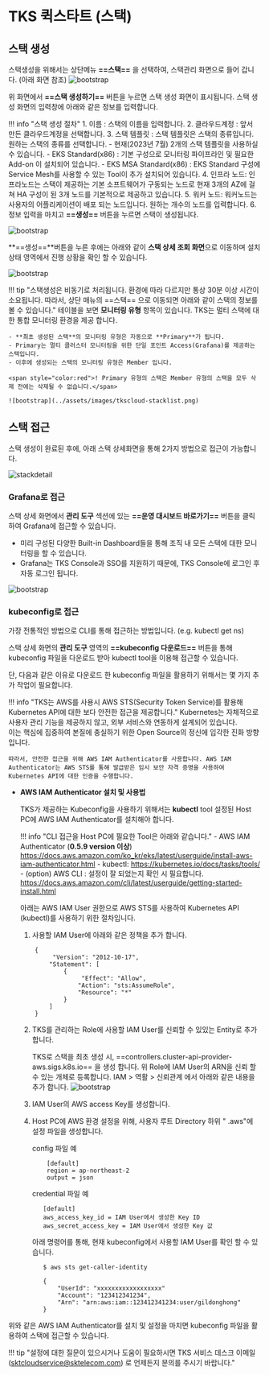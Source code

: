 # TKS 퀵스타트 (스택)

## **스택 생성**

스택생성을 위해서는 상단메뉴 **==스택==** 을 선택하여, 스택관리 화면으로 들어 갑니다. (아래 화면 참조)
![bootstrap](../assets/images/tkscloud-stack-1.png)


위 화면에서 **==스택 생성하기==** 버튼을 누르면 스택 생성 화면이 표시됩니다. 스택 생성 화면의 입력창에 아래와 같은 정보를 입력합니다.

!!! info "스택 생성 절차" 
    1. 이름 : 스택의 이름을 입력합니다.
    2. 클라우드계정 : 앞서 만든 클라우드계정을 선택합니다.
    3. 스택 템플릿 : 스택 템플릿은 스택의 종류입니다. 원하는 스택의 종류를 선택합니다.
        - 현재(2023년 7월) 2개의 스택 템플릿을 사용하실 수 있습니다. 
            - EKS Standard(x86) : 기본 구성으로 모니터링 파이프라인 및 필요한 Add-on 이 설치되어 있습니다.
            - EKS MSA Standard(x86) : EKS Standard 구성에 Service Mesh를 사용할 수 있는 Tool이 추가 설치되어 있습니다.
    4. 인프라 노드: 인프라노드는 스택이 제공하는 기본 소프트웨어가 구동되는 노드로 현재 3개의 AZ에 걸쳐 HA 구성이 된 3개 노드를 기본적으로 제공하고 있습니다.
    5. 워커 노드: 워커노드는 사용자의 어플리케이션이 배포 되는 노드입니다. 원하는 개수의 노드를 입력합니다.
    6. 정보 입력을 마치고 **==생성==** 버튼을 누르면 스택이 생성됩니다.

![bootstrap](../assets/images/tkscloud-stack-2.png)


**==생성==**버튼을 누른 후에는 아래와 같이 **스택 상세 조회 화면**으로 이동하며 설치 상태 영역에서 진행 상황을 확인 할 수 있습니다.

![bootstrap](../assets/images/tkscloud-stack-3.png)

!!! tip "스택생성은 비동기로 처리됩니다. 환경에 따라 다르지만 통상 30분 이상 시간이 소요됩니다. 따라서, 상단 매뉴의 ==스택== 으로 이동되면 아래와 같이 스택의 정보를 볼 수 있습니다."
    테이블을 보면 **모니터링 유형** 항목이 있습니다. TKS는 멀티 스택에 대한 통합 모니터링 환경을 제공 합니다. 
    
    - **최초 생성된 스택**의 모니터링 유형은 자동으로 **Primary**가 됩니다.
    - Primary는 멀티 클러스터 모니터링을 위한 단일 포인트 Access(Grafana)를 제공하는 스택입니다. 
    - 이후에 생성되는 스택의 모니터링 유형은 Member 입니다.  
    
    <span style="color:red">! Primary 유형의 스택은 Member 유형의 스택을 모두 삭제 전에는 삭제될 수 없습니다.</span>   

    ![bootstrap](../assets/images/tkscloud-stacklist.png)

## **스택 접근**

스택 생성이 완료된 후에, 아래 스택 상세화면을 통해 2가지 방법으로 접근이 가능합니다.

![stackdetail](../assets/images/tkscloud-stackdetail.png)

### **Grafana로 접근**

스택 상세 화면에서 **관리 도구** 섹션에 있는 **==운영 대시보드 바로가기==** 버튼을 클릭하여 Grafana에 접근할 수 있습니다. 

- 미리 구성된 다양한 Built-in Dashboard들을 통해 조직 내 모든 스택에 대한 모니터링을 할 수 있습니다. 
- Grafana는 TKS Console과 SSO를 지원하기 때문에, TKS Console에 로그인 후 자동 로그인 됩니다.
  
![bootstrap](../assets/images/tks-grafana.png)

### **kubeconfig로 접근**

가장 전통적인 방법으로 CLI를 통해 접근하는 방법입니다. (e.g. kubectl get ns)
    
스택 상세 화면의 **관리 도구** 영역의 **==kubeconfig 다운로드==** 버튼을 통해 kubeconfig 파일을 다운로드 받아 kubectl tool을 이용해 접근할 수 있습니다.

단, 다음과 같은 이유로 다운로드 한 kubeconfig 파일을 활용하기 위해서는 몇 가지 추가 작업이 필요합니다.

!!! info "TKS는 AWS를 사용시 AWS STS(Security Token Service)를 활용해 Kubernetes API에 대한 보다 안전한 접근을 제공합니다."
    Kubernetes는 자체적으로 사용자 관리 기능을 제공하지 않고, 외부 서비스와 연동하게 설계되어 있습니다. 
    <br> 이는 핵심에 집중하여 본질에 충실하기 위한 Open Source의 정신에 입각한 진화 방향입니다. 
        
    따라서, 안전한 접근을 위해 AWS IAM Authenticator를 사용합니다. AWS IAM Authenticator는 AWS STS를 통해 발급받은 임시 보안 자격 증명을 사용하여 Kubernetes API에 대한 인증을 수행합니다.
        
- **AWS IAM Authenticator 설치 및 사용법**
        
    TKS가 제공하는 Kubeconfig을 사용하기 위해서는 **kubectl** tool 설정된 Host PC에 AWS IAM Authenticator를 설치해야 합니다.   

    !!! info "CLI 접근을 Host PC에 필요한 Tool은 아래와 같습니다."
        - AWS IAM Authenticator (**0.5.9 version 이상**)   
            <a href="https://docs.aws.amazon.com/ko_kr/eks/latest/userguide/install-aws-iam-authenticator.html" target="_blank"> https://docs.aws.amazon.com/ko_kr/eks/latest/userguide/install-aws-iam-authenticator.html</a>
        - kubectl: 
            <a href="https://kubernetes.io/docs/tasks/tools/" target="_blank">https://kubernetes.io/docs/tasks/tools/</a>
        - (option) AWS CLI : 설정이 잘 되었는지 확인 시 필요합니다.   
            <a href="https://docs.aws.amazon.com/cli/latest/userguide/getting-started-install.html" target="_blank">https://docs.aws.amazon.com/cli/latest/userguide/getting-started-install.html</a>

    아래는 AWS IAM User 권한으로 AWS STS를 사용하여 Kubernetes API (kubectl)를 사용하기 위한 절차입니다.
      
    1. 사용할 IAM User에 아래와 같은 정책을 추가 합니다.   
    ```
        {
             "Version": "2012-10-17",
            "Statement": [     
                {
                     "Effect": "Allow",
                    "Action": "sts:AssumeRole",
                    "Resource": "*"
                }
            ]      
        } 
    ```
    2. TKS를 관리하는 Role에 사용할 IAM User를 신뢰할 수 있있는 Entity로 추가합니다.

        TKS로 스택을 최초 생성 시, ==controllers.cluster-api-provider-aws.sigs.k8s.io== 을 생성 합니다.
        위 Role에 IAM User의 ARN을 신뢰 할 수 있는 개체로 등록합니다.
        IAM > 역활 > 신뢰관계 에서 아래와 같은 내용을 추가 합니다.
        ![bootstrap](../assets/images/aws-assumerole-trust.png)

    3. IAM User의 AWS access Key를 생성합니다.
    4. Host PC에 AWS 환경 설정을 위해, 사용자 루트 Directory 하위 " .aws"에 설정 파일을 생성합니다.
            
        config 파일 예

        ```
            [default]
            region = ap-northeast-2
            output = json
        ```

        credential 파일 예

        ```
           [default]
           aws_access_key_id = IAM User에서 생성한 Key ID
           aws_secret_access_key = IAM User에서 생성한 Key 값
        ```

        아래 명령어를 통해, 현재 kubeconfig에서 사용할 IAM User를 확인 할 수 있습니다.

        ```
           $ aws sts get-caller-identity

           {
               "UserId": "xxxxxxxxxxxxxxxxxx"
               "Account": "123412341234",
               "Arn": "arn:aws:iam::123412341234:user/gildonghong"
           }
        ```

위와 같은 AWS IAM Authenticator를 설치 및 설정을 마치면 kubeconfig 파일을 활용하여 스택에 접근할 수 있습니다.

!!! tip "설정에 대한 질문이 있으시거나 도움이 필요하시면 TKS 서비스 데스크 이메일 (<sktcloudservice@sktelecom.com>) 로 언제든지 문의를 주시기 바랍니다."